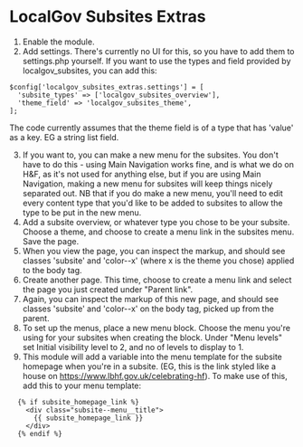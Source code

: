 # LocalGov Subsites Extras

1) Enable the module.
2) Add settings. There's currently no UI for this, so you have to add them to settings.php yourself. If you want to use the types and field provided by localgov_subsites, you can add this:
```
$config['localgov_subsites_extras.settings'] = [
  'subsite_types' => ['localgov_subsites_overview'],
  'theme_field' => 'localgov_subsites_theme',
];
```
  The code currently assumes that the theme field is of a type that has
'value' as a key. EG a string list field.

3) If you want to, you can make a new menu for the subsites. You don't have to do this - using Main Navigation works fine, and is what we do on H&F, as it's not used for anything else, but if you are using Main Navigation, making a new menu for subsites will keep things nicely separated out. NB that if you do make a new menu, you'll need to edit every content type that you'd like to be added to subsites to allow the type to be put in the new menu.
4) Add a subsite overview, or whatever type you chose to be your subsite. Choose a theme, and choose to create a menu link in the subsites menu. Save the page.
5) When you view the page, you can inspect the markup, and should see classes 'subsite' and 'color--x' (where x is the theme you chose) applied to the body tag.
6) Create another page. This time, choose to create a menu link and select the page you just created under "Parent link".
7) Again, you can inspect the markup of this new page, and should see classes 'subsite' and 'color--x' on the body tag, picked up from the parent.
9) To set up the menus, place a new menu block. Choose the menu you're using for your subsites when creating the block. Under "Menu levels" set Initial visibility level to 2, and no of levels to display to 1.
10) This module will add a variable into the menu template for the subsite homepage when you're in a subsite. (EG, this is the link styled like a house on https://www.lbhf.gov.uk/celebrating-hf). To make use of this, add this to your menu template: 
```
  {% if subsite_homepage_link %}
    <div class="subsite--menu__title">
      {{ subsite_homepage_link }}
    </div>
  {% endif %}
```

